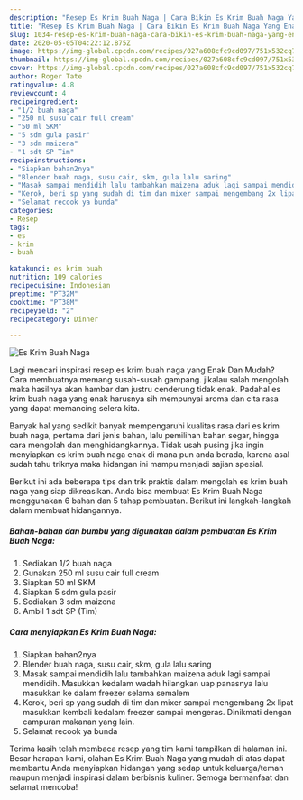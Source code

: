 ```yaml
---
description: "Resep Es Krim Buah Naga | Cara Bikin Es Krim Buah Naga Yang Enak Banget"
title: "Resep Es Krim Buah Naga | Cara Bikin Es Krim Buah Naga Yang Enak Banget"
slug: 1034-resep-es-krim-buah-naga-cara-bikin-es-krim-buah-naga-yang-enak-banget
date: 2020-05-05T04:22:12.875Z
image: https://img-global.cpcdn.com/recipes/027a608cfc9cd097/751x532cq70/es-krim-buah-naga-foto-resep-utama.jpg
thumbnail: https://img-global.cpcdn.com/recipes/027a608cfc9cd097/751x532cq70/es-krim-buah-naga-foto-resep-utama.jpg
cover: https://img-global.cpcdn.com/recipes/027a608cfc9cd097/751x532cq70/es-krim-buah-naga-foto-resep-utama.jpg
author: Roger Tate
ratingvalue: 4.8
reviewcount: 4
recipeingredient:
- "1/2 buah naga"
- "250 ml susu cair full cream"
- "50 ml SKM"
- "5 sdm gula pasir"
- "3 sdm maizena"
- "1 sdt SP Tim"
recipeinstructions:
- "Siapkan bahan2nya"
- "Blender buah naga, susu cair, skm, gula lalu saring"
- "Masak sampai mendidih lalu tambahkan maizena aduk lagi sampai mendidih. Masukkan kedalam wadah hilangkan uap panasnya lalu masukkan ke dalam freezer selama semalem"
- "Kerok, beri sp yang sudah di tim dan mixer sampai mengembang 2x lipat masukkan kembali kedalam freezer sampai mengeras. Dinikmati dengan campuran makanan yang lain."
- "Selamat recook ya bunda"
categories:
- Resep
tags:
- es
- krim
- buah

katakunci: es krim buah 
nutrition: 109 calories
recipecuisine: Indonesian
preptime: "PT32M"
cooktime: "PT38M"
recipeyield: "2"
recipecategory: Dinner

---
```



![Es Krim Buah Naga](https://img-global.cpcdn.com/recipes/027a608cfc9cd097/751x532cq70/es-krim-buah-naga-foto-resep-utama.jpg)

Lagi mencari inspirasi resep es krim buah naga yang Enak Dan Mudah? Cara membuatnya memang susah-susah gampang. jikalau salah mengolah maka hasilnya akan hambar dan justru cenderung tidak enak. Padahal es krim buah naga yang enak harusnya sih mempunyai aroma dan cita rasa yang dapat memancing selera kita.

Banyak hal yang sedikit banyak mempengaruhi kualitas rasa dari es krim buah naga, pertama dari jenis bahan, lalu pemilihan bahan segar, hingga cara mengolah dan menghidangkannya. Tidak usah pusing jika ingin menyiapkan es krim buah naga enak di mana pun anda berada, karena asal sudah tahu triknya maka hidangan ini mampu menjadi sajian spesial.




Berikut ini ada beberapa tips dan trik praktis dalam mengolah es krim buah naga yang siap dikreasikan. Anda bisa membuat Es Krim Buah Naga menggunakan 6 bahan dan 5 tahap pembuatan. Berikut ini langkah-langkah dalam membuat hidangannya.

<!--inarticleads1-->

##### Bahan-bahan dan bumbu yang digunakan dalam pembuatan Es Krim Buah Naga:

1. Sediakan 1/2 buah naga
1. Gunakan 250 ml susu cair full cream
1. Siapkan 50 ml SKM
1. Siapkan 5 sdm gula pasir
1. Sediakan 3 sdm maizena
1. Ambil 1 sdt SP (Tim)




<!--inarticleads2-->

##### Cara menyiapkan Es Krim Buah Naga:

1. Siapkan bahan2nya
1. Blender buah naga, susu cair, skm, gula lalu saring
1. Masak sampai mendidih lalu tambahkan maizena aduk lagi sampai mendidih. Masukkan kedalam wadah hilangkan uap panasnya lalu masukkan ke dalam freezer selama semalem
1. Kerok, beri sp yang sudah di tim dan mixer sampai mengembang 2x lipat masukkan kembali kedalam freezer sampai mengeras. Dinikmati dengan campuran makanan yang lain.
1. Selamat recook ya bunda




Terima kasih telah membaca resep yang tim kami tampilkan di halaman ini. Besar harapan kami, olahan Es Krim Buah Naga yang mudah di atas dapat membantu Anda menyiapkan hidangan yang sedap untuk keluarga/teman maupun menjadi inspirasi dalam berbisnis kuliner. Semoga bermanfaat dan selamat mencoba!
